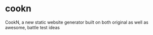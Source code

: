 # cookn
CookN, a new static website generator built on both original as well as awesome, battle test ideas
